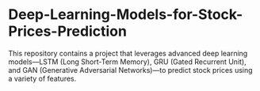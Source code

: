 # Deep-Learning-Models-for-Stock-Prices-Prediction
This repository contains a project that leverages advanced deep learning models—LSTM (Long Short-Term Memory), GRU (Gated Recurrent Unit), and GAN (Generative Adversarial Networks)—to predict stock prices using a variety of features.
